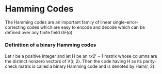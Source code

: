 # Hamming Codes
The Hamming codes are an important family of linear single-error-correcting codes which are easy to encode and decode which can be defined over any finite field $GF(q)$.

### Definition of a binary Hamming codes
Let r be a positive integer and let H be an $r x 2^r - 1$ matrix whose columns are the distinct nonzero vectors of V(r, 2). Then the code having H as its parity-check matrix is called a binary Hamming code and is denoted by Ham(r, 2).

